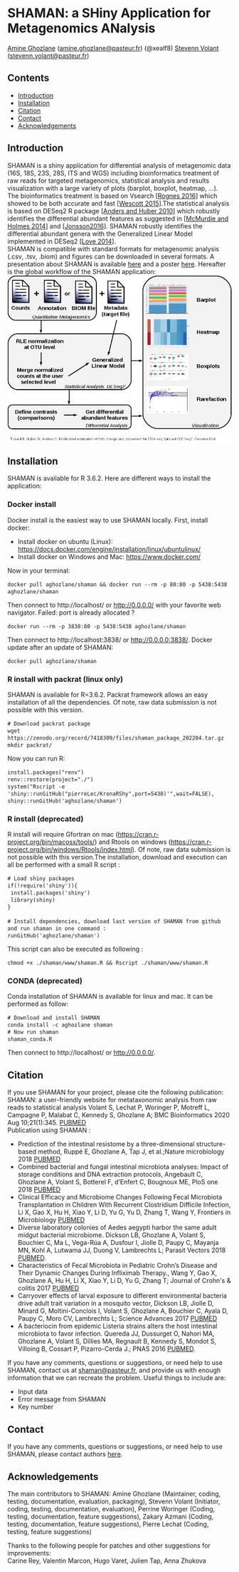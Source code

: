 # SHAMAN: a SHiny Application for Metagenomics ANalysis
[Amine Ghozlane](https://research.pasteur.fr/fr/member/amine-ghozlane/) (amine.ghozlane@pasteur.fr) (@xealf8)
[Stevenn Volant](https://research.pasteur.fr/fr/member/stevenn-volant/) (stevenn.volant@pasteur.fr)  


## Contents

- [Introduction](#introduction)
- [Installation](#installation)
- [Citation](#citation)
- [Contact](#contact)
- [Acknowledgements](#acknowledgements)

## Introduction

SHAMAN is a shiny application for differential analysis of metagenomic data (16S, 18S, 23S, 28S, ITS and WGS) including bioinformatics treatment of raw reads for targeted metagenomics, statistical analysis and results visualization with a large variety of plots (barplot, boxplot, heatmap, …).  
The bioinformatics treatment is based on Vsearch [[Rognes 2016](http://www.ncbi.nlm.nih.gov/pubmed/27781170)] which showed to be both accurate and fast [[Wescott 2015](http://www.ncbi.nlm.nih.gov/pubmed/26664811)].The statistical analysis is based on DESeq2 R package [[Anders and Huber 2010](http://www.ncbi.nlm.nih.gov/pubmed/20979621)] which robustly identifies the differential abundant features as suggested in  [[McMurdie and Holmes 2014](http://www.ncbi.nlm.nih.gov/pmc/articles/PMC3974642/)] and [[Jonsson2016](http://www.ncbi.nlm.nih.gov/pmc/articles/PMC4727335/)].
SHAMAN robustly identifies the differential abundant genera with the Generalized Linear Model implemented in DESeq2 [[Love 2014](http://www.ncbi.nlm.nih.gov/pubmed/25516281)].  
SHAMAN is compatible with standard formats for metagenomic analysis (.csv, .tsv, .biom) and figures can be downloaded in several formats.
A presentation about SHAMAN is available [here](www/shaman_presentation.pdf) and a poster [here](www/shaman_poster.pdf).
Hereafter is the global workflow of the SHAMAN application:  
<img src="www/Workflow.png" align="center" />

## Installation

SHAMAN is available for R 3.6.2. Here are different ways to install the application:

### Docker install

Docker install is the easiest way to use SHAMAN locally. First, install docker:
- Install docker on ubuntu (Linux): https://docs.docker.com/engine/installation/linux/ubuntulinux/
- Install docker on Windows and Mac: https://www.docker.com/

Now in your terminal:
```
docker pull aghozlane/shaman && docker run --rm -p 80:80 -p 5438:5438 aghozlane/shaman
```
Then connect to http://localhost/ or http://0.0.0.0/ with your favorite web navigator.
Failed: port is already allocated ?
```
docker run --rm -p 3838:80 -p 5438:5438 aghozlane/shaman
```
Then connect to http://localhost:3838/ or http://0.0.0.0:3838/.
Docker update after an update of SHAMAN:
```
docker pull aghozlane/shaman
```

### R install with packrat (linux only)

SHAMAN is available for R=3.6.2. Packrat framework allows an easy installation of all the dependencies. Of note, raw data submission is not possible with this version.
```
# Download packrat package
wget https://zenodo.org/record/7418309/files/shaman_package_202204.tar.gz
mkdir packrat/
```
Now you can run R:
```
install.packages("renv")
renv::restore(project="./")
system("Rscript -e 'shiny::runGitHub("pierreLec/KronaRShy",port=5438)'",wait=FALSE),
shiny::runGitHub('aghozlane/shaman')
```

### R install (deprecated)

R install will require Gfortran on mac (https://cran.r-project.org/bin/macosx/tools/) and Rtools on windows (https://cran.r-project.org/bin/windows/Rtools/index.html). 
Of note, raw data submission is not possible with this version.The installation, download and execution can all be performed with a small R script :
```
# Load shiny packages
if(!require('shiny')){
 install.packages('shiny')
 library(shiny)
}

# Install dependencies, download last version of SHAMAN from github and run shaman in one command :
runGitHub('aghozlane/shaman')
```
This script can also be executed as following : 
```
chmod +x ./shaman/www/shaman.R && Rscript ./shaman/www/shaman.R
```

### CONDA (deprecated)

Conda installation of SHAMAN is available for linux and mac. It can be performed as follow:
```
# Download and install SHAMAN
conda install -c aghozlane shaman
# Now run shaman
shaman_conda.R
```
Then connect to http://localhost/ or http://0.0.0.0/.

## Citation

If you use SHAMAN for your project, please cite the following publication:  
SHAMAN: a user-friendly website for metataxonomic analysis from raw reads to statistical analysis Volant S, Lechat P, Woringer P, Motreff L, Campagne P, Malabat C, Kennedy S, Ghozlane A; BMC Bioinformatics 2020 Aug 10;21(1):345. [PUBMED](https://pubmed.ncbi.nlm.nih.gov/32778056/)  
Publication using SHAMAN :  
- Prediction of the intestinal resistome by a three-dimensional structure-based method, Ruppé E, Ghozlane A, Tap J, et al.;Nature microbiology 2018 [PUBMED](https://www.ncbi.nlm.nih.gov/pubmed/30478291)
- Combined bacterial and fungal intestinal microbiota analyses: Impact of storage conditions and DNA extraction protocols, Angebault C, Ghozlane A, Volant S, Botterel F, d’Enfert C, Bougnoux ME, PloS one 2018 [PUBMED](https://www.ncbi.nlm.nih.gov/pubmed/30074988)
 - Clinical Efficacy and Microbiome Changes Following Fecal Microbiota Transplantation in Children With Recurrent Clostridium Difficile Infection, Li X, Gao X, Hu H, Xiao Y, Li D, Yu G, Yu D, Zhang T, Wang Y, Frontiers in Microbiology [PUBMED](https://www.ncbi.nlm.nih.gov/pubmed/26566371)                                                                                       
- Diverse laboratory colonies of Aedes aegypti harbor the same adult midgut bacterial microbiome. Dickson LB, Ghozlane A, Volant S, Bouchier C, Ma L, Vega-Rúa A, Dusfour I, Jiolle D, Paupy C, Mayanja MN, Kohl A, Lutwama JJ, Duong V, Lambrechts L; Parasit Vectors 2018 [PUBMED](https://www.ncbi.nlm.nih.gov/pubmed/29587819").
- Characteristics of Fecal Microbiota in Pediatric Crohn’s Disease and Their Dynamic Changes During Infliximab Therapy., Wang Y, Gao X, Ghozlane A, Hu H, Li X, Xiao Y, Li D, Yu G, Zhang T; Journal of Crohn's & colitis  2017 [PUBMED](https://www.ncbi.nlm.nih.gov/pubmed/29194468)
- Carryover effects of larval exposure to different environmental bacteria drive adult trait variation in a mosquito vector, Dickson LB, Jiolle D, Minard G, Moltini-Conclois I, Volant S, Ghozlane A, Bouchier C, Ayala D, Paupy C, Moro CV, Lambrechts L; Science Advances 2017 [PUBMED](https://www.ncbi.nlm.nih.gov/pubmed/28835919) 
- A bacteriocin from epidemic Listeria strains alters the host intestinal microbiota to favor infection. Quereda JJ, Dussurget O, Nahori MA, Ghozlane A, Volant S, Dillies MA, Regnault B, Kennedy S, Mondot S, Villoing B, Cossart P, Pizarro-Cerda J.; PNAS 2016 [PUBMED](http://www.ncbi.nlm.nih.gov/pubmed/27140611).

If you have any comments, questions or suggestions, or need help to use SHAMAN, contact us at [shaman@pasteur.fr](mailto:shaman@pasteur.fr), and provide us with enough information that we can recreate the problem. Useful things to include are:
- Input data
- Error message from SHAMAN
- Key number


## Contact

If you have any comments, questions or suggestions, or need help to use SHAMAN, please contact authors [here](shaman@pasteur.fr).

## Acknowledgements

The main contributors to SHAMAN:
Amine Ghozlane (Maintainer, coding, testing, documentation, evaluation, packaging),
Stevenn Volant (Initiator, coding, testing, documentation, evaluation),
Perrine Woringer (Coding, testing, documentation, feature suggestions),
Zakary Azmani (Coding, testing, documentation, feature suggestions),
Pierre Lechat (Coding, testing, feature suggestions)  

Thanks to the following people for patches and other suggestions for improvements:  
Carine Rey, Valentin Marcon, Hugo Varet, Julien Tap, Anna Zhukova

